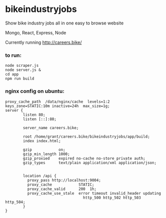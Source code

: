 # bikeindustryjobs
Show bike industry jobs all in one easy to browse website

Mongo, React, Express, Node

Currently running http://careers.bike/

### to run:

```
node scraper.js
node server.js &
cd app
npm run build
```

### nginx config on ubuntu:

```
proxy_cache_path  /data/nginx/cache  levels=1:2    keys_zone=STATIC:10m inactive=24h  max_size=1g;
server {
        listen 80;
        listen [::]:80;

        server_name careers.bike;

        root /home/grant/careers.bike/bikeindustryjobs/app/build;
        index index.html;

        gzip            on;
        gzip_min_length 1000;
        gzip_proxied    expired no-cache no-store private auth;
        gzip_types      text/plain application/xml application/json;


        location /api {
          proxy_pass http://localhost:9004;
          proxy_cache            STATIC;
          proxy_cache_valid      200  1h;
          proxy_cache_use_stale  error timeout invalid_header updating
                                   http_500 http_502 http_503 http_504;
        }
}
```
